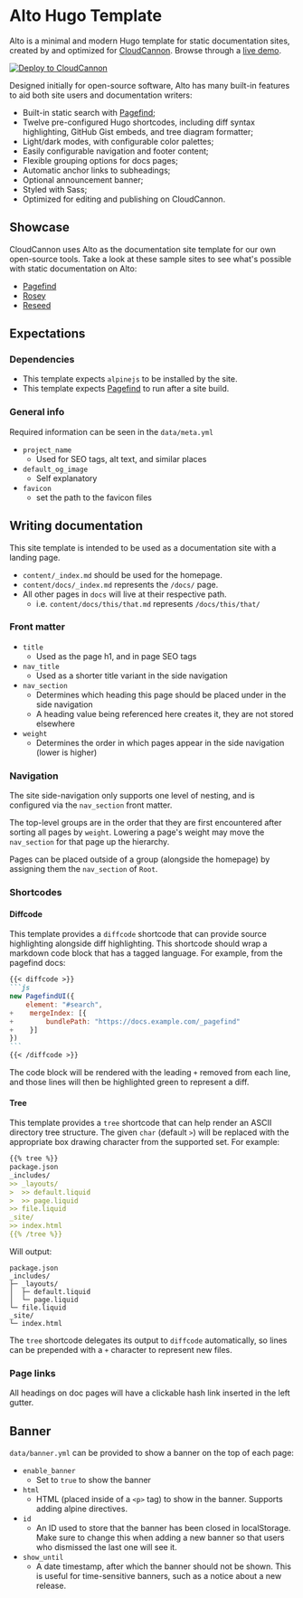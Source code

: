 # Alto Hugo Template

Alto is a minimal and modern Hugo template for static documentation sites, created by and optimized for [CloudCannon](https://cloudcannon.com). Browse through a [live demo](https://holy-ball.cloudvent.net/).
 
[![Deploy to CloudCannon](https://buttons.cloudcannon.com/deploy.svg)](https://app.cloudcannon.com/register#sites/connect/github/CloudCannon/alto-hugo-template)

Designed initially for open-source software, Alto has many built-in features to aid both site users and documentation writers:

- Built-in static search with [Pagefind](https://pagefind.app);
- Twelve pre-configured Hugo shortcodes, including diff syntax highlighting, GitHub Gist embeds, and tree diagram formatter;
- Light/dark modes, with configurable color palettes;
- Easily configurable navigation and footer content;
- Flexible grouping options for docs pages;
- Automatic anchor links to subheadings;
- Optional announcement banner;
- Styled with Sass;
- Optimized for editing and publishing on CloudCannon.



## Showcase

CloudCannon uses Alto as the documentation site template for our own open-source tools. Take a look at these sample sites to see what's possible with static documentation on Alto:

- [Pagefind](https://pagefind.app/)
- [Rosey](https://rosey.app/)
- [Reseed](https://reseed.app/)


## Expectations

### Dependencies

- This template expects `alpinejs` to be installed by the site.
- This template expects [Pagefind](https://pagefind.app) to run after a site build.

### General info

Required information can be seen in the `data/meta.yml` 

- `project_name`
  - Used for SEO tags, alt text, and similar places
- `default_og_image`
  - Self explanatory
- `favicon`
  - set the path to the favicon files



## Writing documentation

This site template is intended to be used as a documentation site with a landing page.

- `content/_index.md` should be used for the homepage.
- `content/docs/_index.md` represents the `/docs/` page.
- All other pages in `docs` will live at their respective path.
  - i.e. `content/docs/this/that.md` represents `/docs/this/that/`

### Front matter

- `title`
  - Used as the page h1, and in page SEO tags
- `nav_title`
  - Used as a shorter title variant in the side navigation
- `nav_section`
  - Determines which heading this page should be placed under in the side navigation
  - A heading value being referenced here creates it, they are not stored elsewhere
- `weight`
  - Determines the order in which pages appear in the side navigation (lower is higher)

### Navigation

The site side-navigation only supports one level of nesting, and is configured via the `nav_section` front matter.

The top-level groups are in the order that they are first encountered after sorting all pages by `weight`. Lowering a page's weight may move the `nav_section` for that page up the hierarchy.

Pages can be placed outside of a group (alongside the homepage) by assigning them the `nav_section` of `Root`.

### Shortcodes

#### Diffcode

This template provides a `diffcode` shortcode that can provide source highlighting alongside diff highlighting. This shortcode should wrap a markdown code block that has a tagged language. For example, from the pagefind docs:

````markdown
{{< diffcode >}}
```js
new PagefindUI({
    element: "#search",
+    mergeIndex: [{
+        bundlePath: "https://docs.example.com/_pagefind"
+    }]
})
```
{{< /diffcode >}}
````

The code block will be rendered with the leading `+` removed from each line, and those lines will then be highlighted green to represent a diff.

#### Tree

This template provides a `tree` shortcode that can help render an ASCII directory tree structure. The given `char` (default `>`) will be replaced with the appropriate box drawing character from the supported set. For example:

```markdown
{{% tree %}}
package.json
_includes/
>> _layouts/
>  >> default.liquid
>  >> page.liquid
>> file.liquid
_site/
>> index.html
{{% /tree %}}
```

Will output:

```text
package.json
_includes/
├─ _layouts/
│  ├─ default.liquid
│  └─ page.liquid
└─ file.liquid
_site/
└─ index.html
```

The `tree` shortcode delegates its output to `diffcode` automatically, so lines can be prepended with a `+` character to represent new files.


### Page links

All headings on doc pages will have a clickable hash link inserted in the left gutter.

## Banner

`data/banner.yml` can be provided to show a banner on the top of each page:


- `enable_banner`
  - Set to `true` to show the banner
- `html`
  - HTML (placed inside of a `<p>` tag) to show in the banner. Supports adding alpine directives.
- `id`
  - An ID used to store that the banner has been closed in localStorage. Make sure to change this when adding a new banner so that users who dismissed the last one will see it.
- `show_until`
  - A date timestamp, after which the banner should not be shown. This is useful for time-sensitive banners, such as a notice about a new release.
